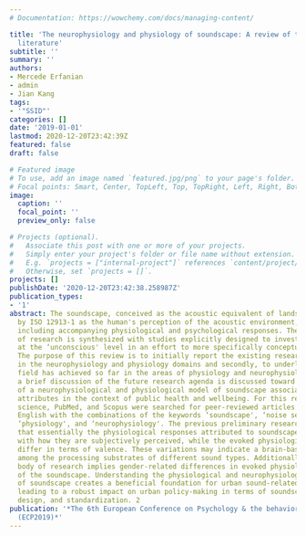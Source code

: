 ```yaml
---
# Documentation: https://wowchemy.com/docs/managing-content/

title: 'The neurophysiology and physiology of soundscape: A review of the empirical
  literature'
subtitle: ''
summary: ''
authors:
- Mercede Erfanian
- admin
- Jian Kang
tags:
- '"SSID"'
categories: []
date: '2019-01-01'
lastmod: 2020-12-20T23:42:39Z
featured: false
draft: false

# Featured image
# To use, add an image named `featured.jpg/png` to your page's folder.
# Focal points: Smart, Center, TopLeft, Top, TopRight, Left, Right, BottomLeft, Bottom, BottomRight.
image:
  caption: ''
  focal_point: ''
  preview_only: false

# Projects (optional).
#   Associate this post with one or more of your projects.
#   Simply enter your project's folder or file name without extension.
#   E.g. `projects = ["internal-project"]` references `content/project/deep-learning/index.md`.
#   Otherwise, set `projects = []`.
projects: []
publishDate: '2020-12-20T23:42:38.258987Z'
publication_types:
- '1'
abstract: The soundscape, conceived as the acoustic equivalent of landscape, is defined
  by ISO 12913-1 as the human's perception of the acoustic environment, in context,
  including accompanying physiological and psychological responses. The emerging body
  of research is synthesized with studies explicitly designed to investigate soundscape
  at the ‘unconscious' level in an effort to more specifically conceptualize soundscape.
  The purpose of this review is to initially report the existing research on soundscape
  in the neurophysiology and physiology domains and secondly, to underline what the
  field has achieved so far in the areas of physiology and neurophysiology. Finally,
  a brief discussion of the future research agenda is discussed toward the development
  of a neurophysiological and physiological model of soundscape associated with perceptual
  attributes in the context of public health and wellbeing. For this review web of
  science, PubMed, and Scopus were searched for peer-reviewed articles published in
  English with the combinations of the keywords ‘soundscape', ‘noise sensitivity',
  ‘physiology', and ‘neurophysiology'. The previous preliminary research suggests
  that essentially the physiological responses attributed to soundscape correspond
  with how they are subjectively perceived, while the evoked physiological responses
  differ in terms of valence. These variations may indicate a brain-based differentiation
  among the processing substrates of different sound types. Additionally, the emerging
  body of research implies gender-related differences in evoked physiological responses
  of the soundscape. Understanding the physiological and neurophysiological basis
  of soundscape creates a beneficial foundation for urban sound-related problems,
  leading to a robust impact on urban policy-making in terms of soundscape prediction,
  design, and standardization. 2
publication: '*The 6th European Conference on Psychology & the behavioral Sciences
  (ECP2019)*'
---
```

